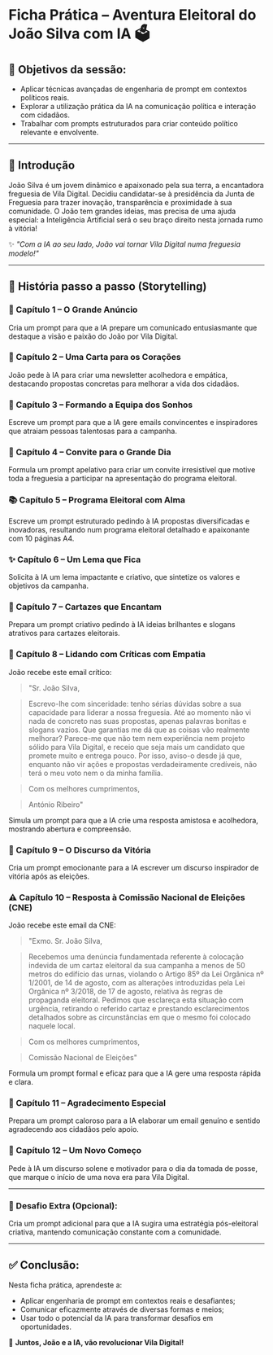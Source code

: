 # Ficha Prática – Aventura Eleitoral do João Silva com IA 🗳️

## 🎯 Objetivos da sessão:
- Aplicar técnicas avançadas de engenharia de prompt em contextos políticos reais.
- Explorar a utilização prática da IA na comunicação política e interação com cidadãos.
- Trabalhar com prompts estruturados para criar conteúdo político relevante e envolvente.

---

## 🚀 Introdução

João Silva é um jovem dinâmico e apaixonado pela sua terra, a encantadora freguesia de Vila Digital. Decidiu candidatar-se à presidência da Junta de Freguesia para trazer inovação, transparência e proximidade à sua comunidade. O João tem grandes ideias, mas precisa de uma ajuda especial: a Inteligência Artificial será o seu braço direito nesta jornada rumo à vitória!

✨ *"Com a IA ao seu lado, João vai tornar Vila Digital numa freguesia modelo!"*

---

## 📖 História passo a passo (Storytelling)

### 🌟 Capítulo 1 – O Grande Anúncio

Cria um prompt para que a IA prepare um comunicado entusiasmante que destaque a visão e paixão do João por Vila Digital.

### 📨 Capítulo 2 – Uma Carta para os Corações

João pede à IA para criar uma newsletter acolhedora e empática, destacando propostas concretas para melhorar a vida dos cidadãos.

### 🤝 Capítulo 3 – Formando a Equipa dos Sonhos

Escreve um prompt para que a IA gere emails convincentes e inspiradores que atraiam pessoas talentosas para a campanha.

### 🎤 Capítulo 4 – Convite para o Grande Dia

Formula um prompt apelativo para criar um convite irresistível que motive toda a freguesia a participar na apresentação do programa eleitoral.

### 📚 Capítulo 5 – Programa Eleitoral com Alma

Escreve um prompt estruturado pedindo à IA propostas diversificadas e inovadoras, resultando num programa eleitoral detalhado e apaixonante com 10 páginas A4.

### ✨ Capítulo 6 – Um Lema que Fica

Solicita à IA um lema impactante e criativo, que sintetize os valores e objetivos da campanha.

### 🎨 Capítulo 7 – Cartazes que Encantam

Prepara um prompt criativo pedindo à IA ideias brilhantes e slogans atrativos para cartazes eleitorais.

### 📩 Capítulo 8 – Lidando com Críticas com Empatia

João recebe este email crítico:

> "Sr. João Silva,

> Escrevo-lhe com sinceridade: tenho sérias dúvidas sobre a sua capacidade para liderar a nossa freguesia. Até ao momento não vi nada de concreto nas suas propostas, apenas palavras bonitas e slogans vazios. Que garantias me dá que as coisas vão realmente melhorar? Parece-me que não tem nem experiência nem projeto sólido para Vila Digital, e receio que seja mais um candidato que promete muito e entrega pouco. Por isso, aviso-o desde já que, enquanto não vir ações e propostas verdadeiramente credíveis, não terá o meu voto nem o da minha família.

> Com os melhores cumprimentos,

> António Ribeiro"

Simula um prompt para que a IA crie uma resposta amistosa e acolhedora, mostrando abertura e compreensão.

### 🎉 Capítulo 9 – O Discurso da Vitória

Cria um prompt emocionante para a IA escrever um discurso inspirador de vitória após as eleições.

### ⚠️ Capítulo 10 – Resposta à Comissão Nacional de Eleições (CNE)

João recebe este email da CNE:

> "Exmo. Sr. João Silva,

> Recebemos uma denúncia fundamentada referente à colocação indevida de um cartaz eleitoral da sua campanha a menos de 50 metros do edifício das urnas, violando o Artigo 85º da Lei Orgânica nº 1/2001, de 14 de agosto, com as alterações introduzidas pela Lei Orgânica nº 3/2018, de 17 de agosto, relativa às regras de propaganda eleitoral. Pedimos que esclareça esta situação com urgência, retirando o referido cartaz e prestando esclarecimentos detalhados sobre as circunstâncias em que o mesmo foi colocado naquele local.

> Com os melhores cumprimentos,

> Comissão Nacional de Eleições"

Formula um prompt formal e eficaz para que a IA gere uma resposta rápida e clara.

### 🙏 Capítulo 11 – Agradecimento Especial

Prepara um prompt caloroso para a IA elaborar um email genuíno e sentido agradecendo aos cidadãos pelo apoio.

### 📜 Capítulo 12 – Um Novo Começo

Pede à IA um discurso solene e motivador para o dia da tomada de posse, que marque o início de uma nova era para Vila Digital.

---

### 🎯 Desafio Extra (Opcional):
Cria um prompt adicional para que a IA sugira uma estratégia pós-eleitoral criativa, mantendo comunicação constante com a comunidade.

---

## ✅ Conclusão:
Nesta ficha prática, aprendeste a:
- Aplicar engenharia de prompt em contextos reais e desafiantes;
- Comunicar eficazmente através de diversas formas e meios;
- Usar todo o potencial da IA para transformar desafios em oportunidades.

🚀 **Juntos, João e a IA, vão revolucionar Vila Digital!**


